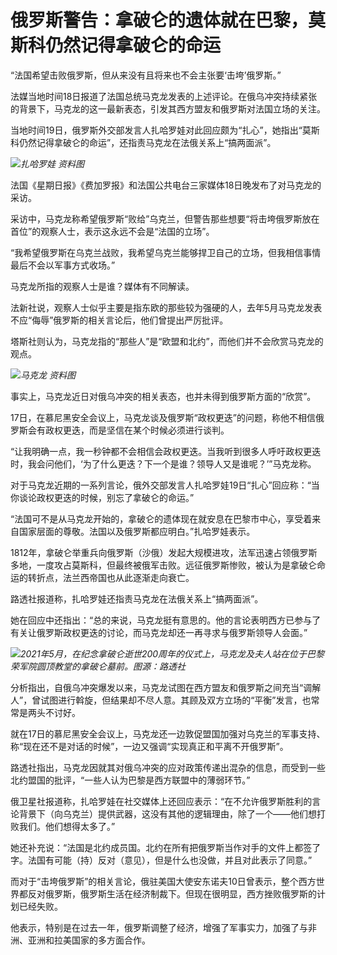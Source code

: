 # 俄罗斯警告：拿破仑的遗体就在巴黎，莫斯科仍然记得拿破仑的命运

“法国希望击败俄罗斯，但从来没有且将来也不会主张要‘击垮’俄罗斯。”

法媒当地时间18日报道了法国总统马克龙发表的上述评论。在俄乌冲突持续紧张的背景下，马克龙的这一最新表态，引发其西方盟友和俄罗斯对法国立场的关注。

当地时间19日，俄罗斯外交部发言人扎哈罗娃对此回应颇为“扎心”，她指出“莫斯科仍然记得拿破仑的命运”，还指责马克龙在法俄关系上“搞两面派”。

![](https://inews.gtimg.com/newsapp_bt/0/15676091101/1000)_扎哈罗娃 资料图_

法国《星期日报》《费加罗报》和法国公共电台三家媒体18日晚发布了对马克龙的采访。

采访中，马克龙称希望俄罗斯“败给”乌克兰，但警告那些想要“将击垮俄罗斯放在首位”的观察人士，表示这永远不会是“法国的立场”。

“我希望俄罗斯在乌克兰战败，我希望乌克兰能够捍卫自己的立场，但我相信事情最后不会以军事方式收场。”

马克龙所指的观察人士是谁？媒体有不同解读。

法新社说，观察人士似乎主要是指东欧的那些较为强硬的人，去年5月马克龙发表不应“侮辱”俄罗斯的相关言论后，他们曾提出严厉批评。

塔斯社则认为，马克龙指的“那些人”是“欧盟和北约”，而他们并不会欣赏马克龙的观点。

![](https://inews.gtimg.com/newsapp_bt/0/15676091102/1000)_马克龙 资料图_

事实上，马克龙近日对俄乌冲突的相关表态，也并未得到俄罗斯方面的“欣赏”。

17日，在慕尼黑安全会议上，马克龙谈及俄罗斯“政权更迭”的问题，称他不相信俄罗斯会有政权更迭，而是坚信在某个时候必须进行谈判。

“让我明确一点，我一秒钟都不会相信会政权更迭。当我听到很多人呼吁政权更迭时，我会问他们，‘为了什么更迭？下一个是谁？领导人又是谁呢？’”马克龙称。

对于马克龙近期的一系列言论，俄外交部发言人扎哈罗娃19日“扎心”回应称：“当你谈论政权更迭的时候，别忘了拿破仑的命运。”

“法国可不是从马克龙开始的，拿破仑的遗体现在就安息在巴黎市中心，享受着来自国家层面的尊敬。法国以及俄罗斯都应明白。”扎哈罗娃表示。

1812年，拿破仑举重兵向俄罗斯（沙俄）发起大规模进攻，法军迅速占领俄罗斯多地，一度攻占莫斯科，但最终被俄军击败。远征俄罗斯惨败，被认为是拿破仑命运的转折点，法兰西帝国也从此逐渐走向衰亡。

路透社报道称，扎哈罗娃还指责马克龙在法俄关系上“搞两面派”。

她在回应中还指出：“总的来说，马克龙挺有意思的。他的言论表明西方已参与了有关让俄罗斯政权更迭的讨论，而马克龙却还一再寻求与俄罗斯领导人会面。”

![](https://inews.gtimg.com/newsapp_bt/0/15676091201/1000)_2021年5月，在纪念拿破仑逝世200周年的仪式上，马克龙及夫人站在位于巴黎荣军院圆顶教堂的拿破仑墓前。图源：路透社_

分析指出，自俄乌冲突爆发以来，马克龙试图在西方盟友和俄罗斯之间充当“调解人”，曾试图进行斡旋，但结果却不尽人意。其顾及双方立场的“平衡”发言，也常常是两头不讨好。

就在17日的慕尼黑安全会议上，马克龙还一边敦促盟国加强对乌克兰的军事支持、称“现在还不是对话的时候”，一边又强调“实现真正和平离不开俄罗斯”。

路透社指出，马克龙因就其对俄乌冲突的应对政策传递出混杂的信息，而受到一些北约盟国的批评，“一些人认为巴黎是西方联盟中的薄弱环节。”

俄卫星社报道称，扎哈罗娃在社交媒体上还回应表示：“在不允许俄罗斯胜利的言论背景下（向乌克兰）提供武器，这没有其他的逻辑理由，除了一个——他们想打败我们。他们想得太多了。”

她还补充说：“法国是北约成员国。北约在所有把俄罗斯当作对手的文件上都签了字。法国有可能（持）反对（意见），但是什么也没做，并且对此表示了同意。”

而对于“击垮俄罗斯”的相关言论，俄驻美国大使安东诺夫10日曾表示，整个西方世界都反对俄罗斯，俄罗斯生活在经济制裁下。但现在很明显，西方挫败俄罗斯的计划已经失败。

他表示，特别是在过去一年，俄罗斯调整了经济，增强了军事实力，加强了与非洲、亚洲和拉美国家的多方面合作。

